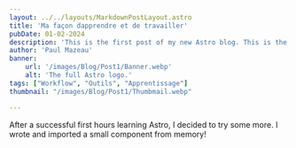 ```yaml
---
layout: ../../layouts/MarkdownPostLayout.astro
title: 'Ma façon dapprendre et de travailler'
pubDate: 01-02-2024
description: 'This is the first post of my new Astro blog. This is the first post of my new Astro blog. This is the first post of my new Astro blog.'
author: 'Paul Mazeau'
banner:
    url: '/images/Blog/Post1/Banner.webp'
    alt: 'The full Astro logo.'
tags: ["Workflow", "Outils", "Apprentissage"]
thumbnail: "/images/Blog/Post1/Thumbmail.webp"

---
```

After a successful first hours learning Astro, I decided to try some more. I wrote and imported a small component from memory!